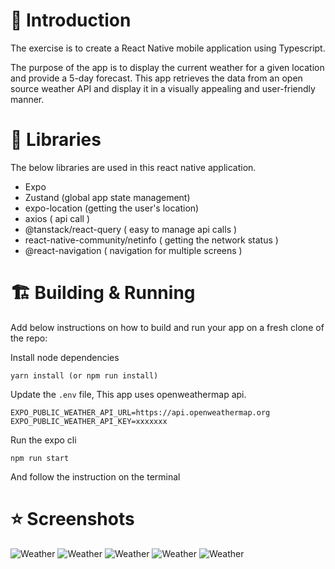 # :rocket: Introduction

The exercise is to create a React Native mobile application using Typescript.

The purpose of the app is to display the current weather for a given location and provide a 5-day forecast. This app retrieves the data from an open source weather API and display it in a visually appealing and user-friendly manner.

# :triangular_ruler: Libraries

The below libraries are used in this react native application.

- Expo
- Zustand (global app state management)
- expo-location (getting the user's location)
- axios ( api call )
- @tanstack/react-query ( easy to manage api calls )
- react-native-community/netinfo ( getting the network status )
- @react-navigation ( navigation for multiple screens )

# :building_construction: Building & Running

Add below instructions on how to build and run your app on a fresh clone of the repo:

Install node dependencies

```yarn
yarn install (or npm run install)
```

Update the `.env` file, This app uses openweathermap api.
```
EXPO_PUBLIC_WEATHER_API_URL=https://api.openweathermap.org
EXPO_PUBLIC_WEATHER_API_KEY=xxxxxxx
```
Run the expo cli

```
npm run start
```

And follow the instruction on the terminal

# :star: Screenshots

![Weather](screenshots/loading.png)
![Weather](screenshots/weather.png)
![Weather](screenshots/offline.png)
![Weather](screenshots/api_failed.png)
![Weather](screenshots/reload.png)
